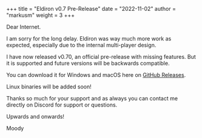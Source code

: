 +++
title = "Eldiron v0.7 Pre-Release"
date = "2022-11-02"
author = "markusm"
weight = 3
+++

Dear Internet.

I am sorry for the long delay. Eldiron was way much more work as expected, especially due to the internal multi-player design.

I have now released v0.70, an official pre-release with missing features. But it is supported and future versions will be backwards compatible.

You can download it for Windows and macOS here on [GitHub Releases](https://github.com/markusmoenig/Eldiron/releases).

Linux binaries will be added soon!

Thanks so much for your support and as always you can contact me directly on Discord for support or questions.

Upwards and onwards!

Moody